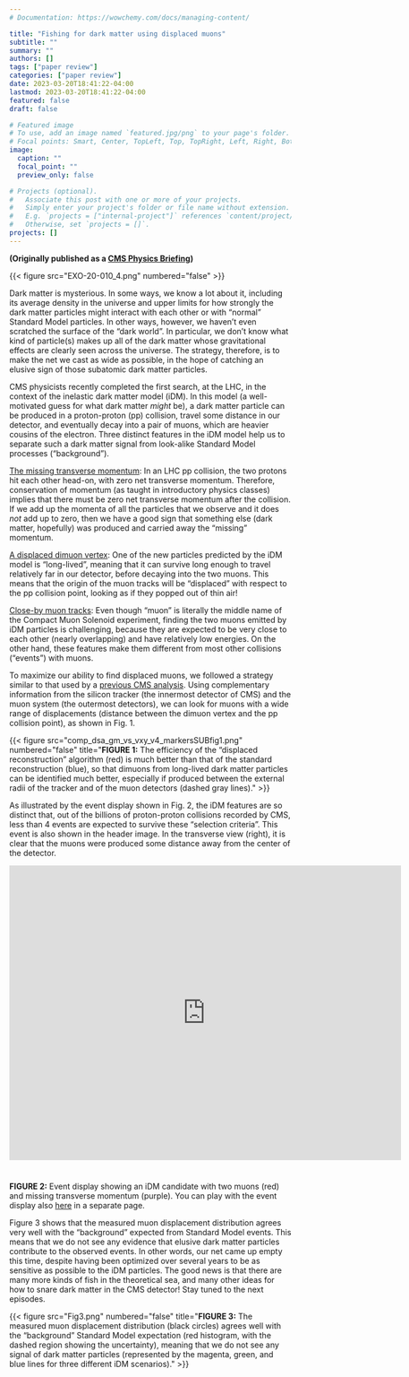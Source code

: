 ```yaml
---
# Documentation: https://wowchemy.com/docs/managing-content/

title: "Fishing for dark matter using displaced muons"
subtitle: ""
summary: ""
authors: []
tags: ["paper review"]
categories: ["paper review"]
date: 2023-03-20T18:41:22-04:00
lastmod: 2023-03-20T18:41:22-04:00
featured: false
draft: false

# Featured image
# To use, add an image named `featured.jpg/png` to your page's folder.
# Focal points: Smart, Center, TopLeft, Top, TopRight, Left, Right, BottomLeft, Bottom, BottomRight.
image:
  caption: ""
  focal_point: ""
  preview_only: false

# Projects (optional).
#   Associate this post with one or more of your projects.
#   Simply enter your project's folder or file name without extension.
#   E.g. `projects = ["internal-project"]` references `content/project/deep-learning/index.md`.
#   Otherwise, set `projects = []`.
projects: []
---
```


**(Originally published as a [CMS Physics Briefing](https://cms.cern/news/fishing-dark-matter-using-displaced-muons))**

{{< figure src="EXO-20-010_4.png" numbered="false" >}}

Dark matter is mysterious. In some ways, we know a lot about it, including its average density in the universe and upper limits for how strongly the dark matter particles might interact with each other or with “normal” Standard Model particles. In other ways, however, we haven’t even scratched the surface of the “dark world”. In particular, we don’t know what kind of particle(s) makes up all of the dark matter whose gravitational effects are clearly seen across the universe. The strategy, therefore, is to make the net we cast as wide as possible, in the hope of catching an elusive sign of those subatomic dark matter particles.

CMS physicists recently completed the first search, at the LHC, in the context of the inelastic dark matter model (iDM). In this model (a well-motivated guess for what dark matter *might* be), a dark matter particle can be produced in a proton-proton (pp) collision, travel some distance in our detector, and eventually decay into a pair of muons, which are heavier cousins of the electron. Three distinct features in the iDM model help us to separate such a dark matter signal from look-alike Standard Model processes (“background”).

<ins>The missing transverse momentum</ins>: In an LHC pp collision, the two protons hit each other head-on, with zero net transverse momentum. Therefore, conservation of momentum (as taught in introductory physics classes) implies that there must be zero net transverse momentum after the collision. If we add up the momenta of all the particles that we observe and it does *not* add up to zero, then we have a good sign that something else (dark matter, hopefully) was produced and carried away the “missing” momentum.

<ins>A displaced dimuon vertex</ins>: One of the new particles predicted by the iDM model is “long-lived”, meaning that it can survive long enough to travel relatively far in our detector, before decaying into the two muons. This means that the origin of the muon tracks will be “displaced” with respect to the pp collision point, looking as if they popped out of thin air!

<ins>Close-by muon tracks</ins>: Even though “muon” is literally the middle name of the Compact Muon Solenoid experiment, finding the two muons emitted by iDM particles is challenging, because they are expected to be very close to each other (nearly overlapping) and have relatively low energies. On the other hand, these features make them different from most other collisions (“events”) with muons.

To maximize our ability to find displaced muons, we followed a strategy similar to that used by a [previous CMS analysis](https://cms.cern/news/detector-far-far-away-searching-elusive-long-lived-travellers-tracing-pairs-muons). Using complementary information from the silicon tracker (the innermost detector of CMS) and the muon system (the outermost detectors), we can look for muons with a wide range of displacements (distance between the dimuon vertex and the pp collision point), as shown in Fig. 1.

{{< figure src="comp_dsa_gm_vs_vxy_v4_markersSUBfig1.png" numbered="false" title="<b>FIGURE 1:</b> The efficiency of the “displaced reconstruction” algorithm (red) is much better than that of the standard reconstruction (blue), so that dimuons from long-lived dark matter particles can be identified much better, especially if produced between the external radii of the tracker and of the muon detectors (dashed gray lines)." >}}

As illustrated by the event display shown in Fig. 2, the iDM features are so distinct that, out of the billions of proton-proton collisions recorded by CMS, less than 4 events are expected to survive these “selection criteria”. This event is also shown in the header image. In the transverse view (right), it is clear that the muons were produced some distance away from the center of the detector.

<iframe height="526" loading="lazy" src="https://cms3d.web.cern.ch/EXO-20-010-embedded/" style="border: none;" align="middle" width="700"></iframe> <p style="padding-top: 2%"> <figcaption><b>FIGURE 2:</b> Event display showing an iDM candidate with two muons (red) and missing transverse momentum (purple). You can play with the event display also <a href="https://cms3d.web.cern.ch/EXO-20-010/">here</a> in a separate page.</figcaption></p>

Figure 3 shows that the measured muon displacement distribution agrees very well with the “background” expected from Standard Model events. This means that we do not see any evidence that elusive dark matter particles contribute to the observed events. In other words, our net came up empty this time, despite having been optimized over several years to be as sensitive as possible to the iDM particles. The good news is that there are many more kinds of fish in the theoretical sea, and many other ideas for how to snare dark matter in the CMS detector! Stay tuned to the next episodes.

{{< figure src="Fig3.png" numbered="false" title="<b>FIGURE 3:</b> The measured muon displacement distribution (black circles) agrees well with the “background” Standard Model expectation (red histogram, with the dashed region showing the uncertainty), meaning that we do not see any signal of dark matter particles (represented by the magenta, green, and blue lines for three different iDM scenarios)." >}}
